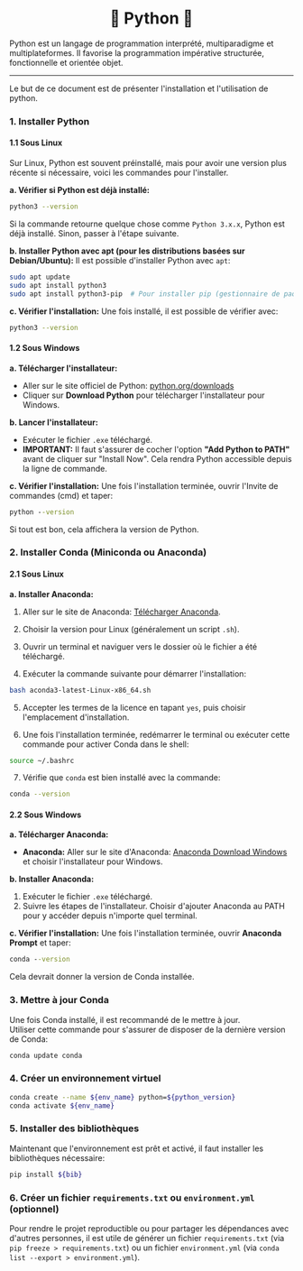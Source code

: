 <h1 align='center'> 🐍 Python 🐍 </h1>
Python est un langage de programmation interprété, multiparadigme et multiplateformes. Il favorise la programmation impérative structurée, fonctionnelle et orientée objet.    


___

Le but de ce document est de présenter l'installation et l'utilisation de python.


### 1. **Installer Python**  

####  1.1 **Sous Linux**  
Sur Linux, Python est souvent préinstallé, mais pour avoir une version plus récente si nécessaire, voici les commandes pour l'installer.

**a. Vérifier si Python est déjà installé:**
```bash
python3 --version
```
Si la commande retourne quelque chose comme `Python 3.x.x`, Python est déjà installé. Sinon, passer à l'étape suivante.

**b. Installer Python avec apt (pour les distributions basées sur Debian/Ubuntu):**
Il est possible d'installer Python avec `apt`:
```bash
sudo apt update
sudo apt install python3
sudo apt install python3-pip  # Pour installer pip (gestionnaire de paquets Python)
```

**c. Vérifier l'installation:**
Une fois installé, il est possible de vérifier avec:
```bash
python3 --version
```




#### 1.2 **Sous Windows**

**a. Télécharger l'installateur:**
- Aller sur le site officiel de Python: [python.org/downloads](https://www.python.org/downloads/)
- Cliquer sur **Download Python** pour télécharger l'installateur pour Windows.



**b. Lancer l'installateur:**
- Exécuter le fichier `.exe` téléchargé.
- **IMPORTANT:** Il faut s'assurer de cocher l'option **"Add Python to PATH"** avant de cliquer sur "Install Now". Cela rendra Python accessible depuis la ligne de commande.



**c. Vérifier l'installation:**
Une fois l'installation terminée, ouvrir l'Invite de commandes (cmd) et taper:
```cmd
python --version
```
Si tout est bon, cela affichera la version de Python.


### 2. **Installer Conda (Miniconda ou Anaconda)**

#### 2.1 **Sous Linux**

**a. Installer **Anaconda**:**

   1. Aller sur le site de Anaconda: [Télécharger Anaconda](https://www.anaconda.com/products/distribution).
   2. Choisir la version pour Linux (généralement un script `.sh`).

   3. Ouvrir un terminal et naviguer vers le dossier où le fichier a été téléchargé.
   4. Exécuter la commande suivante pour démarrer l'installation:
   ```bash
   bash aconda3-latest-Linux-x86_64.sh
   ```

   5. Accepter les termes de la licence en tapant `yes`, puis choisir l'emplacement d'installation.

   6. Une fois l'installation terminée, redémarrer le terminal ou exécuter cette commande pour activer Conda dans le shell:
   ```bash
   source ~/.bashrc
   ```

   7. Vérifie que `conda` est bien installé avec la commande:
   ```bash
   conda --version
   ```

#### 2.2 **Sous Windows**

**a. Télécharger Anaconda:**

   - **Anaconda:** Aller sur le site d'Anaconda: [Anaconda Download Windows](https://www.anaconda.com/products/distribution) et choisir l'installateur pour Windows.

**b. Installer Anaconda:**

   1. Exécuter le fichier `.exe` téléchargé.
   2. Suivre les étapes de l'installateur. Choisir d'ajouter Anaconda au PATH pour y accéder depuis n'importe quel terminal.
   
**c. Vérifier l'installation:**
   Une fois l'installation terminée, ouvrir **Anaconda Prompt** et taper:
   ```cmd
   conda --version
   ```
   Cela devrait donner la version de Conda installée.



### 3. **Mettre à jour Conda**
Une fois Conda installé, il est recommandé de le mettre à jour.   
Utiliser cette commande pour s'assurer de disposer de la dernière version de Conda:
   ```bash
   conda update conda
   ```

### 4. **Créer un environnement virtuel**
   ```bash
   conda create --name ${env_name} python=${python_version}
   conda activate ${env_name}
   ```

### 5. **Installer des bibliothèques**  
   Maintenant que l'environnement est prêt et activé, il faut installer les bibliothèques nécessaire:
   ```bash
   pip install ${bib}
   ```


### 6. **Créer un fichier `requirements.txt` ou `environment.yml` (optionnel)**  
   Pour rendre le projet reproductible ou pour partager les dépendances avec d'autres personnes, il est utile de générer un fichier `requirements.txt` (via `pip freeze > requirements.txt`) ou un fichier `environment.yml` (via `conda list --export > environment.yml`).
